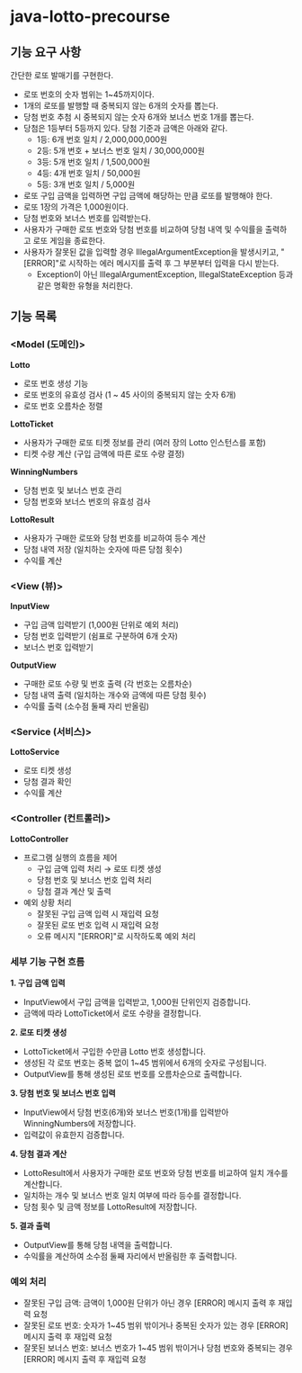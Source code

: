 # java-lotto-precourse

## 기능 요구 사항
간단한 로또 발매기를 구현한다.

- 로또 번호의 숫자 범위는 1~45까지이다.
- 1개의 로또를 발행할 때 중복되지 않는 6개의 숫자를 뽑는다.
- 당첨 번호 추첨 시 중복되지 않는 숫자 6개와 보너스 번호 1개를 뽑는다.
- 당첨은 1등부터 5등까지 있다. 당첨 기준과 금액은 아래와 같다.
  - 1등: 6개 번호 일치 / 2,000,000,000원
  - 2등: 5개 번호 + 보너스 번호 일치 / 30,000,000원
  - 3등: 5개 번호 일치 / 1,500,000원
  - 4등: 4개 번호 일치 / 50,000원
  - 5등: 3개 번호 일치 / 5,000원
- 로또 구입 금액을 입력하면 구입 금액에 해당하는 만큼 로또를 발행해야 한다.
- 로또 1장의 가격은 1,000원이다.
- 당첨 번호와 보너스 번호를 입력받는다.
- 사용자가 구매한 로또 번호와 당첨 번호를 비교하여 당첨 내역 및 수익률을 출력하고 로또 게임을 종료한다.
- 사용자가 잘못된 값을 입력할 경우 IllegalArgumentException을 발생시키고, "[ERROR]"로 시작하는 에러 메시지를 출력 후 그 부분부터 입력을 다시 받는다.
  - Exception이 아닌 IllegalArgumentException, IllegalStateException 등과 같은 명확한 유형을 처리한다.

## 기능 목록
### <Model (도메인)>
**Lotto**
- 로또 번호 생성 기능
- 로또 번호의 유효성 검사 (1 ~ 45 사이의 중복되지 않는 숫자 6개)
- 로또 번호 오름차순 정렬

**LottoTicket**
- 사용자가 구매한 로또 티켓 정보를 관리 (여러 장의 Lotto 인스턴스를 포함)
- 티켓 수량 계산 (구입 금액에 따른 로또 수량 결정)

**WinningNumbers**
- 당첨 번호 및 보너스 번호 관리
- 당첨 번호와 보너스 번호의 유효성 검사

**LottoResult**
- 사용자가 구매한 로또와 당첨 번호를 비교하여 등수 계산
- 당첨 내역 저장 (일치하는 숫자에 따른 당첨 횟수)
- 수익률 계산

### <View (뷰)>
**InputView**
- 구입 금액 입력받기 (1,000원 단위로 예외 처리)
- 당첨 번호 입력받기 (쉼표로 구분하여 6개 숫자)
- 보너스 번호 입력받기

**OutputView**
- 구매한 로또 수량 및 번호 출력 (각 번호는 오름차순)
- 당첨 내역 출력 (일치하는 개수와 금액에 따른 당첨 횟수)
- 수익률 출력 (소수점 둘째 자리 반올림)

### <Service (서비스)>
**LottoService**
- 로또 티켓 생성
- 당첨 결과 확인
- 수익률 계산

### <Controller (컨트롤러)>
**LottoController**
- 프로그램 실행의 흐름을 제어
  - 구입 금액 입력 처리 → 로또 티켓 생성
  - 당첨 번호 및 보너스 번호 입력 처리
  - 당첨 결과 계산 및 출력
- 예외 상황 처리
  - 잘못된 구입 금액 입력 시 재입력 요청
  - 잘못된 로또 번호 입력 시 재입력 요청
  - 오류 메시지 "[ERROR]"로 시작하도록 예외 처리
  
### 세부 기능 구현 흐름
**1. 구입 금액 입력**
- InputView에서 구입 금액을 입력받고, 1,000원 단위인지 검증합니다.
- 금액에 따라 LottoTicket에서 로또 수량을 결정합니다.

**2. 로또 티켓 생성**
- LottoTicket에서 구입한 수만큼 Lotto 번호 생성합니다.
- 생성된 각 로또 번호는 중복 없이 1~45 범위에서 6개의 숫자로 구성됩니다.
- OutputView를 통해 생성된 로또 번호를 오름차순으로 출력합니다.

**3. 당첨 번호 및 보너스 번호 입력**
- InputView에서 당첨 번호(6개)와 보너스 번호(1개)를 입력받아 WinningNumbers에 저장합니다.
- 입력값이 유효한지 검증합니다.

**4. 당첨 결과 계산**
- LottoResult에서 사용자가 구매한 로또 번호와 당첨 번호를 비교하여 일치 개수를 계산합니다.
- 일치하는 개수 및 보너스 번호 일치 여부에 따라 등수를 결정합니다.
- 당첨 횟수 및 금액 정보를 LottoResult에 저장합니다.

**5. 결과 출력**
- OutputView를 통해 당첨 내역을 출력합니다.
- 수익률을 계산하여 소수점 둘째 자리에서 반올림한 후 출력합니다.

### 예외 처리
- 잘못된 구입 금액: 금액이 1,000원 단위가 아닌 경우 [ERROR] 메시지 출력 후 재입력 요청
- 잘못된 로또 번호: 숫자가 1~45 범위 밖이거나 중복된 숫자가 있는 경우 [ERROR] 메시지 출력 후 재입력 요청
- 잘못된 보너스 번호: 보너스 번호가 1~45 범위 밖이거나 당첨 번호와 중복되는 경우 [ERROR] 메시지 출력 후 재입력 요청
